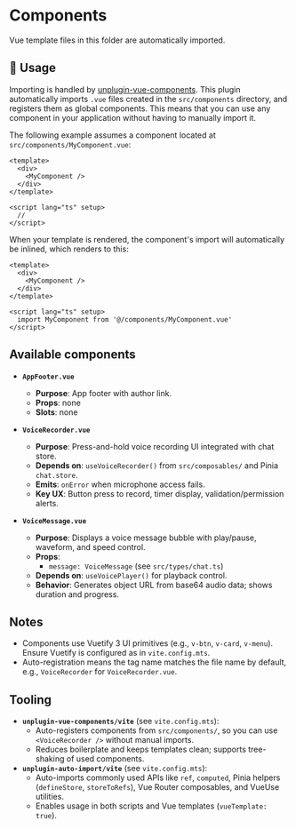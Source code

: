 # Components

Vue template files in this folder are automatically imported.

## 🚀 Usage

Importing is handled by [unplugin-vue-components](https://github.com/unplugin/unplugin-vue-components). This plugin automatically imports `.vue` files created in the `src/components` directory, and registers them as global components. This means that you can use any component in your application without having to manually import it.

The following example assumes a component located at `src/components/MyComponent.vue`:

```vue
<template>
  <div>
    <MyComponent />
  </div>
</template>

<script lang="ts" setup>
  //
</script>
```

When your template is rendered, the component's import will automatically be inlined, which renders to this:

```vue
<template>
  <div>
    <MyComponent />
  </div>
</template>

<script lang="ts" setup>
  import MyComponent from '@/components/MyComponent.vue'
</script>
```

## Available components

- __`AppFooter.vue`__
  - __Purpose__: App footer with author link.
  - __Props__: none
  - __Slots__: none

- __`VoiceRecorder.vue`__
  - __Purpose__: Press-and-hold voice recording UI integrated with chat store.
  - __Depends on__: `useVoiceRecorder()` from `src/composables/` and Pinia `chat.store`.
  - __Emits__: `onError` when microphone access fails.
  - __Key UX__: Button press to record, timer display, validation/permission alerts.

- __`VoiceMessage.vue`__
  - __Purpose__: Displays a voice message bubble with play/pause, waveform, and speed control.
  - __Props__:
    - `message: VoiceMessage` (see `src/types/chat.ts`)
  - __Depends on__: `useVoicePlayer()` for playback control.
  - __Behavior__: Generates object URL from base64 audio data; shows duration and progress.

## Notes

- Components use Vuetify 3 UI primitives (e.g., `v-btn`, `v-card`, `v-menu`). Ensure Vuetify is configured as in `vite.config.mts`.
- Auto-registration means the tag name matches the file name by default, e.g., `VoiceRecorder` for `VoiceRecorder.vue`.

## Tooling

- __`unplugin-vue-components/vite`__ (see `vite.config.mts`):
  - Auto-registers components from `src/components/`, so you can use `<VoiceRecorder />` without manual imports.
  - Reduces boilerplate and keeps templates clean; supports tree-shaking of used components.
- __`unplugin-auto-import/vite`__ (see `vite.config.mts`):
  - Auto-imports commonly used APIs like `ref`, `computed`, Pinia helpers (`defineStore`, `storeToRefs`), Vue Router composables, and VueUse utilities.
  - Enables usage in both scripts and Vue templates (`vueTemplate: true`).
